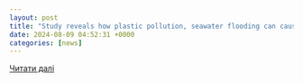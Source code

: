 ```yaml
---
layout: post
title: "Study reveals how plastic pollution, seawater flooding can cause massive threats to coastal plant species - Dynamite News"
date: 2024-08-09 04:52:31 +0000
categories: [news]
---
```


[Читати далі](https://www.dynamitenews.com/story/study-reveals-how-plastic-pollution-seawater-flooding-can-cause-massive-threats-to-coastal-plant-species)
